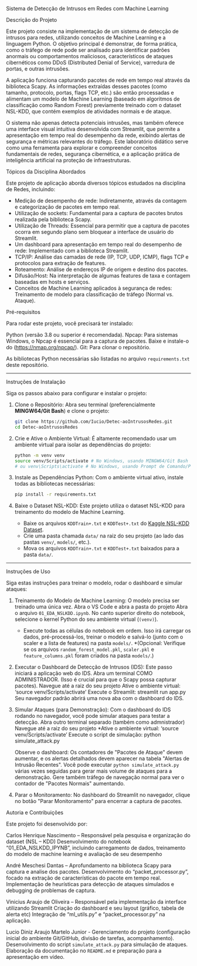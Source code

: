 Sistema de Detecção de Intrusos em Redes com Machine Learning

 Descrição do Projeto

Este projeto consiste na implementação de um sistema de detecção de intrusos para redes, utilizando conceitos de Machine Learning e a linguagem Python. O objetivo principal é demonstrar, de forma prática, como o tráfego de rede pode ser analisado para identificar padrões anormais ou comportamentos maliciosos, característicos de ataques cibernéticos como DDoS (Distributed Denial of Service), varredura de portas, e outras intrusões.

A aplicação funciona capturando pacotes de rede em tempo real através da biblioteca Scapy. As informações extraídas desses pacotes (como tamanho, protocolo, portas, flags TCP, etc.) são então processadas e alimentam um modelo de Machine Learning (baseado em algoritmos de classificação como Random Forest) previamente treinado com o dataset NSL-KDD, que contém exemplos de atividades normais e de ataque.

O sistema não apenas detecta potenciais intrusões, mas também oferece uma interface visual intuitiva desenvolvida com Streamlit, que permite a apresentação em tempo real do desempenho da rede, exibindo alertas de segurança e métricas relevantes do tráfego. Este laboratório didático serve como uma ferramenta para explorar e compreender conceitos fundamentais de redes, segurança cibernética, e a aplicação prática de inteligência artificial na proteção de infraestruturas.


 Tópicos da Disciplina Abordados

Este projeto de aplicação aborda diversos tópicos estudados na disciplina de Redes, incluindo:

* Medição de desempenho de rede: Indiretamente, através da contagem e categorização de pacotes em tempo real.
* Utilização de sockets: Fundamental para a captura de pacotes brutos realizada pela biblioteca Scapy.
* Utilização de Threads: Essencial para permitir que a captura de pacotes ocorra em segundo plano sem bloquear a interface de usuário do Streamlit.
* Um dashboard para apresentação em tempo real do desempenho de rede: Implementado com a biblioteca Streamlit.
* TCP/IP: Análise das camadas de rede (IP, TCP, UDP, ICMP), flags TCP e protocolos para extração de features.
* Roteamento: Análise de endereços IP de origem e destino dos pacotes.
* Difusão/Host: Na interpretação de algumas features de taxa e contagem baseadas em hosts e serviços.
* Conceitos de Machine Learning aplicados à segurança de redes: Treinamento de modelo para classificação de tráfego (Normal vs. Ataque).


 Pré-requisitos

Para rodar este projeto, você precisará ter instalado:

Python (versão 3.8 ou superior é recomendada).
Npcap: Para sistemas Windows, o Npcap é essencial para a captura de pacotes. Baixe e instale-o do (https://nmap.org/npcap/). 
Git: Para clonar o repositório.

As bibliotecas Python necessárias são listadas no arquivo `requirements.txt` deste repositório.

---

 Instruções de Instalação

Siga os passos abaixo para configurar e instalar o projeto:

1.  Clone o Repositório:
    Abra seu terminal (preferencialmente **MINGW64/Git Bash**) e clone o projeto:
    ```bash
    git clone https://github.com/Iucio/Detec-aoIntrusosRedes.git
    cd Detec-aoIntrusosRedes
    ```
    

2.  Crie e Ative o Ambiente Virtual:
    É altamente recomendado usar um ambiente virtual para isolar as dependências do projeto:
    ```bash
    python -m venv venv
    source venv/Scripts/activate # No Windows, usando MINGW64/Git Bash
    # ou venv\Scripts\activate # No Windows, usando Prompt de Comando/PowerShell
    ```

3.  Instale as Dependências Python:
    Com o ambiente virtual ativo, instale todas as bibliotecas necessárias:
    ```bash
    pip install -r requirements.txt
    ```

4.  Baixe o Dataset NSL-KDD:
    Este projeto utiliza o dataset NSL-KDD para treinamento do modelo de Machine Learning.
    * Baixe os arquivos `KDDTrain+.txt` e `KDDTest+.txt` do [Kaggle NSL-KDD Dataset](https://www.kaggle.com/datasets/goyalshalini92/nslkdd).
    * Crie uma pasta chamada `data/` na raiz do seu projeto (ao lado das pastas `venv/`, `models/`, etc.).
    * Mova os arquivos `KDDTrain+.txt` e `KDDTest+.txt` baixados para a pasta `data/`.

---

 Instruções de Uso

Siga estas instruções para treinar o modelo, rodar o dashboard e simular ataques:

1.  Treinamento do Modelo de Machine Learning:
    O modelo precisa ser treinado uma única vez.
     Abra o VS Code e abra a pasta do projeto 
     Abra o arquivo `01_EDA_NSLKDD.ipynb`.
     No canto superior direito do notebook, selecione o kernel Python do seu ambiente virtual (`(venv)`).
    * Execute todas as células do notebook em ordem. Isso irá carregar os dados, pré-processá-los, treinar o modelo e salvá-lo (junto com o scaler e a lista de features) na pasta `models/`.
        *(Opcional: Verifique se os arquivos `random_forest_model.pkl`, `scaler.pkl` e `feature_columns.pkl` foram criados na pasta `models/`.)

2.  Executar o Dashboard de Detecção de Intrusos (IDS):
    Este passo iniciará a aplicação web do IDS.
     Abra um terminal COMO ADMINISTRADOR. (Isso é crucial para que o Scapy possa capturar pacotes).
     Navegue até a raiz do seu projeto 
     Ative o ambiente virtual: ‘source venv/Scripts/activate’
     Execute o Streamlit:
        streamlit run app.py
     Seu navegador padrão abrirá uma nova aba com o dashboard do IDS.

3.  Simular Ataques (para Demonstração):
    Com o dashboard do IDS rodando no navegador, você pode simular ataques para testar a detecção.
     Abra outro terminal separado (também como admnistrador)
     Navegue até a raiz do seu projeto 
    *Ative o ambiente virtual: ‘source venv/Scripts/activate’
     Execute o script de simulação:
        python simulate_attack.py

     Observe o dashboard: Os contadores de "Pacotes de Ataque" devem aumentar, e os alertas detalhados devem aparecer na tabela "Alertas de Intrusão Recentes".
     Você pode executar `python simulate_attack.py` várias vezes seguidas para gerar mais volume de ataques para a demonstração.
    Gere também tráfego de navegação normal para ver o contador de "Pacotes Normais" aumentando.

4. Parar o Monitoramento:
    No dashboard do Streamlit no navegador, clique no botão "Parar Monitoramento" para encerrar a captura de pacotes.


Autoria e Contribuições

Este projeto foi desenvolvido por:

Carlos Henrique Nascimento –  Responsável pela pesquisa e organização do dataset (NSL – KDD)
Desenvolvimento do notebook “01_EDA_NSLKDD_IPYNB”,  incluindo carregamento de dados, treinamento do modelo de machine learning e avaliação de seu desempenho

André Meschesi Dantas – Aprofundamento na biblioteca Scapy para captura e analise dos pacotes.
Desenvolvimento do “packet_processor.py”, focado na extração de características do pacote em tempo real.
Implementação de heurísticas para detecção de ataques simulados e debugging de problemas de captura.
 
Vinicius Araujo de Oliveira – Responsável pela implementação da interface utilizando Streamlit
Criação do dashboard e seu layout (gráfico, tabela de alerta etc)
Integração de “ml_utils.py” e “packet_processor.py” na aplicação. 


Lucio Diniz Araujo Martelo Junior - Gerenciamento do projeto (configuração inicial do ambiente Git/GitHub, divisão de tarefas, acompanhamento).
Desenvolvimento do script `simulate_attack.py` para simulação de ataques. 
Elaboração da documentação no `README.md` e preparação para a apresentação em vídeo.
